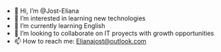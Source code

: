 - 👋 Hi, I’m @Jost-Eliana
- 👀 I’m interested in learning new technologies
- 🌱 I’m currently learning English
- 💞️ I’m looking to collaborate on IT proyects with growth opportunities
- 📫 How to reach me: Elianajost@outlook.com

<!---
Jost-Eliana/Jost-Eliana is a ✨ special ✨ repository because its `README.md` (this file) appears on your GitHub profile.
You can click the Preview link to take a look at your changes.
--->
